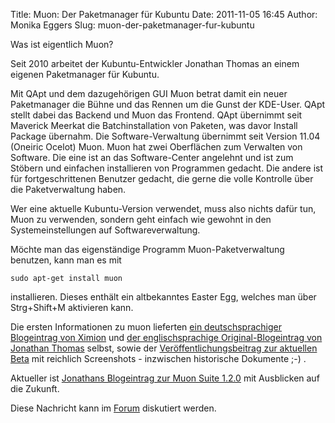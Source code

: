 Title: Muon: Der Paketmanager für Kubuntu
Date: 2011-11-05 16:45
Author: Monika Eggers
Slug: muon-der-paketmanager-fur-kubuntu

Was ist eigentlich Muon?


Seit 2010 arbeitet der Kubuntu-Entwickler Jonathan Thomas an einem
eigenen Paketmanager für Kubuntu.


Mit QApt und dem dazugehörigen GUI Muon betrat damit ein neuer
Paketmanager die Bühne und das Rennen um die Gunst der KDE-User. QApt
stellt dabei das Backend und Muon das Frontend. QApt übernimmt seit
Maverick Meerkat die Batchinstallation von Paketen, was davor Install
Package übernahm. Die Software-Verwaltung übernimmt seit Version 11.04
(Oneiric Ocelot) Muon. Muon hat zwei Oberflächen zum Verwalten von
Software. Die eine ist an das Software-Center angelehnt und ist zum
Stöbern und einfachen installieren von Programmen gedacht. Die andere
ist für fortgeschrittenen Benutzer gedacht, die gerne die volle
Kontrolle über die Paketverwaltung haben.


Wer eine aktuelle Kubuntu-Version verwendet, muss also nichts dafür tun,
Muon zu verwenden, sondern geht einfach wie gewohnt in den
Systemeinstellungen auf Softwareverwaltung.


Möchte man das eigenständige Programm Muon-Paketverwaltung benutzen,
kann man es mit


``` {.shell}
sudo apt-get install muon
```

installieren. Dieses enthält ein altbekanntes Easter Egg, welches man
über Strg+Shift+M aktivieren kann.


Die ersten Informationen zu muon lieferten [ein deutschsprachiger
Blogeintrag von
Ximion](http://blog.nlinux.org/2010/07/22/qaptmuon-aptgui-fuer-kde) und
[der englischsprachige Original-Blogeintrag von Jonathan
Thomas](http://jontheechidna.wordpress.com/2010/07/05/introducing-qapt-and-the-muon-package-manager/)
selbst, sowie der [Veröffentlichungsbeitrag zur aktuellen
Beta](http://jontheechidna.wordpress.com/2011/06/27/muon-suite-1-2-beta-2-released/)
mit reichlich Screenshots - inzwischen historische Dokumente ;-) .


Aktueller ist [Jonathans Blogeintrag zur Muon Suite
1.2.0](http://jontheechidna.wordpress.com/2011/08/12/muon-suite-1-2-0-released/)
mit Ausblicken auf die Zukunft.


Diese Nachricht kann im
[Forum](http://forum.kubuntu-de.org/index.php?board=1.0) diskutiert
werden.



